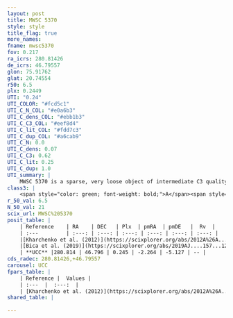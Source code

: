 ```yaml
---
layout: post
title: MWSC 5370
style: style
title_flag: true
more_names: 
fname: mwsc5370
fov: 0.217
ra_icrs: 280.81426
de_icrs: 46.79557
glon: 75.91762
glat: 20.74554
r50: 6.5
plx: 0.2449
UTI: "0.24"
UTI_COLOR: "#fcd5c1"
UTI_C_N_COL: "#e0a6b3"
UTI_C_dens_COL: "#ebb1b3"
UTI_C_C3_COL: "#eef8d4"
UTI_C_lit_COL: "#fdd7c3"
UTI_C_dup_COL: "#a6cab9"
UTI_C_N: 0.0
UTI_C_dens: 0.07
UTI_C_C3: 0.62
UTI_C_lit: 0.25
UTI_C_dup: 1.0
UTI_summary: |
    MWSC 5370 is a sparse, very loose object of intermediate C3 quality. It is poorly studied in the literature, with no articles listed in the last 6 years.<br><br><span style="color: #99180f; font-weight: bold;">Warning: </span>contains less than 25 stars with <i>P>0.5</i> estimated.
class3: |
    <span style="color: green; font-weight: bold;">A</span><span style="color: red; font-weight: bold;">C</span>
r_50_val: 6.5
N_50_val: 21
scix_url: MWSC%205370
posit_table: |
    | Reference    | RA    | DEC   | Plx  | pmRA  | pmDE   |  Rv  |
    | :---         | :---: | :---: | :---: | :---: | :---: | :---: |
    |[Kharchenko et al. (2012)](https://scixplorer.org/abs/2012A%26A...543A.156K) | 280.808 | 46.775 | -- | -4.6 | -0.5 | -- |
    |[Bica et al. (2019)](https://scixplorer.org/abs/2019AJ....157...12B) | 280.804 | 46.775 | -- | -- | -- | -- |
    | **UCC** |280.814 | 46.796 | 0.245 | -2.264 | -5.127 | -- | 
cds_radec: 280.81426,+46.79557
carousel: UCC
fpars_table: |
    | Reference |  Values |
    | :---  |  :---:  |
    | [Kharchenko et al. (2012)](https://scixplorer.org/abs/2012A%26A...543A.156K) | `e_bv=0.583, distance=1454, log_age=9.35` |
shared_table: |
    
---
```

